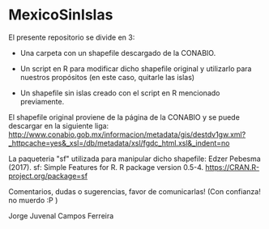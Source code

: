 # MexicoSinIslas

El presente repositorio se divide en 3:

* Una carpeta con un shapefile descargado de la CONABIO.

* Un script en R para modificar dicho shapefile original y utilizarlo para nuestros propósitos (en este caso, quitarle las islas)

* Un shapefile sin islas creado con el script en R mencionado previamente.

El shapefile original proviene de la página de la CONABIO y se puede descargar en la siguiente liga:
http://www.conabio.gob.mx/informacion/metadata/gis/destdv1gw.xml?_httpcache=yes&_xsl=/db/metadata/xsl/fgdc_html.xsl&_indent=no


La paqueteria "sf" utilizada para manipular dicho shapefile: 
Edzer Pebesma (2017). sf: Simple Features for R. R package version 0.5-4.
  https://CRAN.R-project.org/package=sf

Comentarios, dudas o sugerencias, favor de comunicarlas!
(Con confianza! no muerdo :P )

Jorge Juvenal Campos Ferreira

